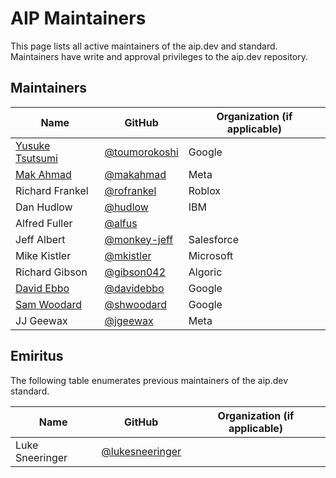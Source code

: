 # AIP Maintainers

This page lists all active maintainers of the aip.dev and standard. Maintainers have write and approval privileges to the aip.dev repository.

## Maintainers

| Name                                                | GitHub                                           | Organization (if applicable) |
| --------------------------------------------------- | ------------------------------------------------ | ---------------------------- |
| [Yusuke Tsutsumi](mailto:yusuketsutsumi@google.com) | [@toumorokoshi](https://github.com/toumorokoshi) | Google                       |
| [Mak Ahmad](mailto:mak1@fb.com)                     | [@makahmad](https://github.com/makahmad)         | Meta                         |
| Richard Frankel                                     | [@rofrankel](https://github.com/rofrankel)       | Roblox                       |
| Dan Hudlow                                          | [@hudlow](https://github.com/hudlow)             | IBM                          |
| Alfred Fuller                                       | [@alfus](https://github.com/alfus)               |                              |
| Jeff Albert                                         | [@monkey-jeff](https://github.com/monkey-jeff)   | Salesforce                   |
| Mike Kistler                                        | [@mkistler](https://github.com/mkistler)         | Microsoft                    |
| Richard Gibson                                      | [@gibson042](https://github.com/gibson042)       | Algoric                      |
| [David Ebbo](mailto:davidebbo@google.com)           | [@davidebbo](https://github.com/davidebbo)       | Google                       |
| [Sam Woodard](mailto:samwoodard@google.com)         | [@shwoodard](https://github.com/shwoodard)       | Google                       |
| JJ Geewax                                           | [@jgeewax](https://github.com/jgeewax)           | Meta                         |

## Emiritus

The following table enumerates previous maintainers of the aip.dev standard.

| Name            | GitHub                                               | Organization (if applicable) |
| --------------- | ---------------------------------------------------- | ---------------------------- |
| Luke Sneeringer | [@lukesneeringer](https://github.com/lukesneeringer) |                              |